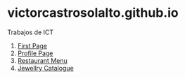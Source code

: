 # victorcastrosolalto.github.io
Trabajos de ICT
1. [First Page](FirstPage.html)
2. [Profile Page](ProfilePageV.html)
3. [Restaurant Menu](RestaurantMenuV.html)
4. [Jewellry Catalogue](ShoeCatalogueP.html)
